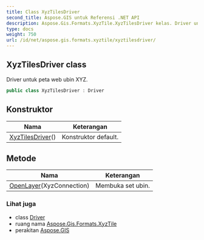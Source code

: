 ```yaml
---
title: Class XyzTilesDriver
second_title: Aspose.GIS untuk Referensi .NET API
description: Aspose.Gis.Formats.XyzTile.XyzTilesDriver kelas. Driver untuk peta web ubin XYZ.
type: docs
weight: 750
url: /id/net/aspose.gis.formats.xyztile/xyztilesdriver/
---
```

## XyzTilesDriver class

Driver untuk peta web ubin XYZ.

```csharp
public class XyzTilesDriver : Driver
```

## Konstruktor

| Nama | Keterangan |
| --- | --- |
| [XyzTilesDriver](xyztilesdriver/)() | Konstruktor default. |

## Metode

| Nama | Keterangan |
| --- | --- |
| [OpenLayer](../../aspose.gis.formats.xyztile/xyztilesdriver/openlayer/)(XyzConnection) | Membuka set ubin. |

### Lihat juga

* class [Driver](../../aspose.gis/driver/)
* ruang nama [Aspose.Gis.Formats.XyzTile](../../aspose.gis.formats.xyztile/)
* perakitan [Aspose.GIS](../../)


